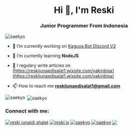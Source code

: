 <h1 align="center">Hi 👋, I'm Reski</h1>
<h3 align="center">Junior Programmer From Indonesia</h3>

<p align="left"> <img src="https://komarev.com/ghpvc/?username=saekyo&label=Profile%20views&color=0e75b6&style=flat" alt="saekyo" /> </p>

- 🔭 I’m currently working on [Kaguya Bot Discord V2](https://github.com/Saekyo/Kaguya-Discord-Bot-V2)

- 🌱 I’m currently learning **NodeJS**

- 📝 I regulary write articles on [https://reskijunaedisalat1.wixsite.com/yakinbisa](https://reskijunaedisalat1.wixsite.com/yakinbisa)

- 📫 How to reach me **reskijunaedisalat1@gmail.com**
</p>

<p><img align="left" src="https://github-readme-stats.vercel.app/api/top-langs?username=saekyo&show_icons=true&locale=en&layout=compact" alt="saekyo" /></p>

<p>&nbsp;<img align="center" src="https://github-readme-stats.vercel.app/api?username=saekyo&show_icons=true&locale=en" alt="saekyo" /></p>

<h3 align="left">Connect with me:</h3>
<p align="left">
<a href="https://www.linkedin.com/in/reski-junaidi-shalat-3777151a1/" target="blank"><img align="center" src="https://img.shields.io/badge/LinkedIn-0077B5?style=for-the-badge&logo=linkedin&logoColor=white" alt="reski junaidi shalat"/></a>
<a href="https://instagram.com/reski.js" target="blank"><img align="center" src="https://img.shields.io/badge/Instagram-E4405F?style=for-the-badge&logo=instagram&logoColor=white" alt="reski.js"/></a>
<!-- <a href="https://www.youtube.com/channel/UCpZMQZPWWW2gVPS8qOncbog?view_as=subscriber" target="blank"><img align="center" src="https://img.shields.io/badge/YouTube-FF0000?style=for-the-badge&logo=youtube&logoColor=white" alt="saekyo"/></a> -->
<a href="https://t.me/Saekyo" target="blank"><img align="center" src="https://img.shields.io/badge/Telegram-2CA5E0?style=for-the-badge&logo=telegram&logoColor=white" alt="saekyo"/></a>
<a href="mailto:reskijunaedisalat1@gmail.com" target="blank"><img align="center" src="https://img.shields.io/badge/Gmail-D14836?style=for-the-badge&logo=gmail&logoColor=white" alt="saekyo"/></a>
<a href="https://discordapp.com/users/435419273590996993/" target="blank"><img align="center" src="https://img.shields.io/badge/Discord-7289DA?style=for-the-badge&logo=discord&logoColor=white"/></a>
<!-- <a href="https://open.spotify.com/user/21wwlpi44jidkjrbinege4qqq?si=-9WmybBmQp-7pbqZGKyBFQ" target="blank"><img align="center" src="https://img.shields.io/badge/Spotify-1ED760?&style=for-the-badge&logo=spotify&logoColor=white"/></a> -->
